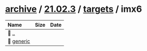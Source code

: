 ---
---

# [archive](/archive/) / [21.02.3](/archive/21.02.3/) / [targets](/archive/21.02.3/targets/) / imx6


| Name | Size | Date |
|:---|---:|---|
| 📁 [..](../) | | |
| 📁 [generic](generic) | | |

